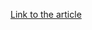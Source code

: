 [Link to the article](https://www.akamai.com/blog/security/akamai-integrates-dns-security-microsofts-azure-firewall)
